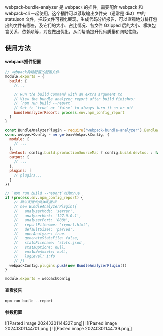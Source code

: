 webpack-bundle-analyzer 是 webpack 的插件，需要配合 webpack 和 webpack-cli 一起使用。这个插件可以读取输出文件夹（通常是 dist）中的 stats.json 文件，把该文件可视化展现，生成代码分析报告，可以直观地分析打包出的文件有哪些，及它们的大小、占比情况、各文件 Gzipped 后的大小、模块包含关系、依赖项等，对应做出优化，从而帮助提升代码质量和网站性能。

## 使用方法
#### webpack插件配置
```js 
// webpack构建配置的配置文件
module.exports = {
  build: {
    //...

    // Run the build command with an extra argument to
    // View the bundle analyzer report after build finishes:
    // `npm run build --report`
    // Set to `true` or `false` to always turn it on or off
    bundleAnalyzerReport: process.env.npm_config_report
  }
}
```
```js
const BundleAnalyzerPlugin = require('webpack-bundle-analyzer').BundleAnalyzerPlugin
const webpackConfig = merge(baseWebpackConfig, {
  module: {
    // ...
  },
  devtool: config.build.productionSourceMap ? config.build.devtool : false,
  output: {
    // ...
  },
  plugins: [
    // plugins...
  ]
})

// `npm run build --report`时为true
if (process.env.npm_config_report) { 
    // 默认配置的具体配置项
    // new BundleAnalyzerPlugin({
    //   analyzerMode: 'server',
    //   analyzerHost: '127.0.0.1',
    //   analyzerPort: '8888',
    //   reportFilename: 'report.html',
    //   defaultSizes: 'parsed',
    //   openAnalyzer: true,
    //   generateStatsFile: false,
    //   statsFilename: 'stats.json',
    //   statsOptions: null,
    //   excludeAssets: null,
    //   logLevel: info
    // })
  webpackConfig.plugins.push(new BundleAnalyzerPlugin())
}

module.exports = webpackConfig
```
#### 查看报告
```
npm run build --report
```
#### 参数配置
![[Pasted image 20240301144327.png]]
![[Pasted image 20240301144701.png]]
![[Pasted image 20240301144739.png]]